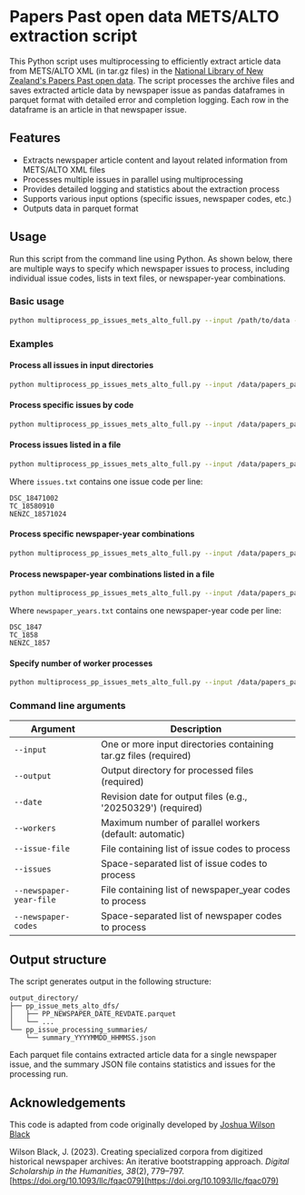 # Papers Past open data METS/ALTO extraction script

This Python script uses multiprocessing to efficiently extract article data from METS/ALTO XML (in tar.gz files) in the [National Library of New Zealand's Papers Past open data](https://natlib.govt.nz/about-us/open-data/papers-past-metadata/papers-past-newspaper-open-data-pilot/overview-papers-past-newspaper-open-data-pilot). The script processes the archive files and saves extracted article data by newspaper issue as pandas dataframes in parquet format with detailed error and completion logging. Each row in the dataframe is an article in that newspaper issue.

## Features

- Extracts newspaper article content and layout related information from METS/ALTO XML files
- Processes multiple issues in parallel using multiprocessing
- Provides detailed logging and statistics about the extraction process
- Supports various input options (specific issues, newspaper codes, etc.)
- Outputs data in parquet format

## Usage

Run this script from the command line using Python. As shown below, there are multiple ways to specify which newspaper issues to process, including individual issue codes, lists in text files, or newspaper-year combinations.

### Basic usage

```bash
python multiprocess_pp_issues_mets_alto_full.py --input /path/to/data --output /path/to/output --date 20250329
```

### Examples

#### Process all issues in input directories

```bash
python multiprocess_pp_issues_mets_alto_full.py --input /data/papers_past --output /results --date 20250329
```

#### Process specific issues by code

```bash
python multiprocess_pp_issues_mets_alto_full.py --input /data/papers_past --output /results --date 20250329 --issues DSC_18471002 TC_18580910
```

#### Process issues listed in a file

```bash
python multiprocess_pp_issues_mets_alto_full.py --input /data/papers_past --output /results --date 20250329 --issue-file issues.txt
```

Where `issues.txt` contains one issue code per line:
```
DSC_18471002
TC_18580910
NENZC_18571024
```

#### Process specific newspaper-year combinations

```bash
python multiprocess_pp_issues_mets_alto_full.py --input /data/papers_past --output /results --date 20250329 --newspaper-codes DSC_1847 NENZC_1857
```

#### Process newspaper-year combinations listed in a file

```bash
python multiprocess_pp_issues_mets_alto_full.py --input /data/papers_past --output /results --date 20250329 --newspaper-year-file newspaper_years.txt
```

Where `newspaper_years.txt` contains one newspaper-year code per line:
```
DSC_1847
TC_1858
NENZC_1857
```

#### Specify number of worker processes

```bash
python multiprocess_pp_issues_mets_alto_full.py --input /data/papers_past --output /results --date 20250329 --workers 8
```

### Command line arguments

| Argument | Description |
|----------|-------------|
| `--input` | One or more input directories containing tar.gz files (required) |
| `--output` | Output directory for processed files (required) |
| `--date` | Revision date for output files (e.g., '20250329') (required) |
| `--workers` | Maximum number of parallel workers (default: automatic) |
| `--issue-file` | File containing list of issue codes to process |
| `--issues` | Space-separated list of issue codes to process |
| `--newspaper-year-file` | File containing list of newspaper_year codes to process |
| `--newspaper-codes` | Space-separated list of newspaper codes to process |

## Output structure

The script generates output in the following structure:

```
output_directory/
├── pp_issue_mets_alto_dfs/
│   ├── PP_NEWSPAPER_DATE_REVDATE.parquet
│   └── ...
└── pp_issue_processing_summaries/
    └── summary_YYYYMMDD_HHMMSS.json
```

Each parquet file contains extracted article data for a single newspaper issue, and the summary JSON file contains statistics and issues for the processing run.

## Acknowledgements

This code is adapted from code originally developed by [Joshua Wilson Black](https://github.com/JoshuaWilsonBlack/newspaper-philosophy-methods)

Wilson Black, J. (2023). Creating specialized corpora from digitized historical newspaper archives: An iterative bootstrapping approach. *Digital Scholarship in the Humanities, 38*(2), 779–797. [https://doi.org/10.1093/llc/fqac079](https://doi.org/10.1093/llc/fqac079)
